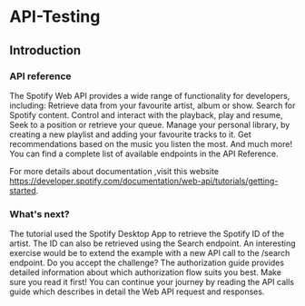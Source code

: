 # API-Testing

 ## Introduction

### API reference
The Spotify Web API provides a wide range of functionality for developers, including:
 Retrieve data from your favourite artist, album or show.
 Search for Spotify content.
 Control and interact with the playback, play and resume, Seek to a position or retrieve your queue.
 Manage your personal library, by creating a new playlist and adding your favourite tracks to it.
 Get recommendations based on the music you listen the most.
 And much more! You can find a complete list of available endpoints in the API Reference.

 For more details about documentation ,visit this website https://developer.spotify.com/documentation/web-api/tutorials/getting-started.

### What's next?

The tutorial used the Spotify Desktop App to retrieve the Spotify ID of the artist. The ID can also be retrieved using the Search endpoint. An interesting exercise would be to extend the example with a new API call to the /search endpoint. Do you accept the challenge?
The authorization guide provides detailed information about which authorization flow suits you best. Make sure you read it first!
You can continue your journey by reading the API calls guide which describes in detail the Web API request and responses.


